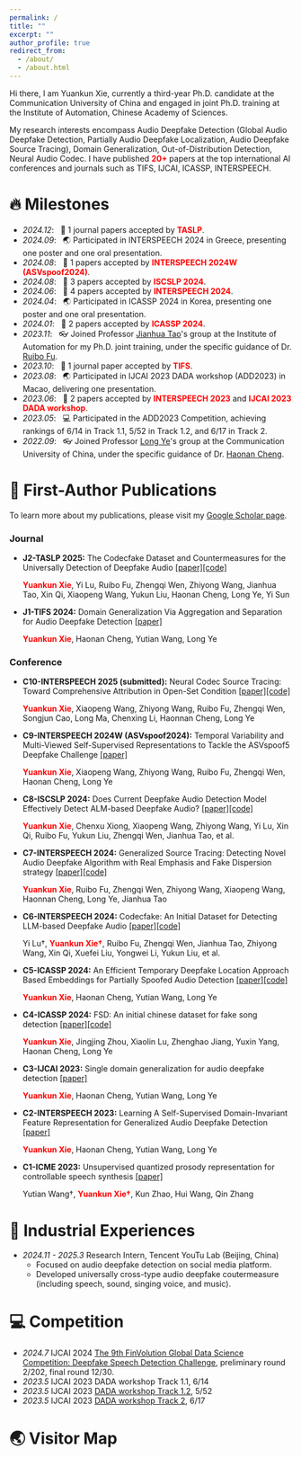 ```yaml
---
permalink: /
title: ""
excerpt: ""
author_profile: true
redirect_from: 
  - /about/
  - /about.html
---
```




<span class='anchor' id='about-me'></span>

Hi there, I am Yuankun Xie, currently a third-year Ph.D. candidate at the Communication University of China and engaged in joint Ph.D. training at the Institute of Automation, Chinese Academy of Sciences.

My research interests encompass Audio Deepfake Detection (Global Audio Deepfake Detection, Partially Audio Deepfake Localization, Audio Deepfake Source Tracing), Domain Generalization, Out-of-Distribution Detection, Neural Audio Codec. I have published <span style="color: red; font-weight: bold;">20+</span> papers at the top international AI conferences and journals such as TIFS, IJCAI, ICASSP, INTERSPEECH.



# 🔥 Milestones
- *2024.12*: &nbsp; 🎉 1 journal papers accepted by <span style="color: red; font-weight: bold;">TASLP</span>.
- *2024.09*: &nbsp; 🌏 Participated in INTERSPEECH 2024 in Greece, presenting one poster and one oral presentation.
- *2024.08*: &nbsp; 🎉 1 papers accepted by <span style="color: red; font-weight: bold;">INTERSPEECH 2024W (ASVspoof2024)</span>.
- *2024.08*: &nbsp; 🎉 3 papers accepted by <span style="color: red; font-weight: bold;">ISCSLP 2024</span>.
- *2024.06*: &nbsp; 🎉 4 papers accepted by <span style="color: red; font-weight: bold;">INTERSPEECH 2024</span>.
- *2024.04*: &nbsp; 🌏 Participated in ICASSP 2024 in Korea, presenting one poster and one oral presentation.
- *2024.01*: &nbsp; 🎉 2 papers accepted by <span style="color: red; font-weight: bold;">ICASSP 2024</span>.
- *2023.11*: &nbsp; 👓 Joined Professor [Jianhua Tao](https://scholar.google.com/citations?user=781jbHMAAAAJ&hl=zh-CN)'s group at the Institute of Automation for my Ph.D. joint training, under the specific guidance of Dr. [Ruibo Fu](https://scholar.google.com/citations?user=xrTAz_gAAAAJ&hl=zh-CN).
- *2023.10*: &nbsp; 🎉 1 journal paper accepted by <span style="color: red; font-weight: bold;">TIFS</span>.
- *2023.08*: &nbsp; 🌏 Participated in IJCAI 2023 DADA workshop (ADD2023) in Macao, delivering one presentation.
- *2023.06*: &nbsp; 🎉 2 papers accepted by <span style="color: red; font-weight: bold;">INTERSPEECH 2023</span> and <span style="color: red; font-weight: bold;">IJCAI 2023 DADA workshop</span>.
- *2023.05*: &nbsp; 💻 Participated in the ADD2023 Competition, achieving rankings of 6/14 in Track 1.1, 5/52 in Track 1.2, and 6/17 in Track 2.
- *2022.09*: &nbsp; 👓 Joined Professor [Long Ye](https://ices.cuc.edu.cn/2020/0821/c5332a172456/pagem.htm)'s group at the Communication University of China, under the specific guidance of Dr. [Haonan Cheng](https://haonancheng.cn/).

# 📝 First-Author Publications 
To learn more about my publications, please visit my [Google Scholar page](https://scholar.google.com/citations?user=1KAs5egAAAAJ&hl=zh-CN&oi=ao). 
### Journal
- **J2-TASLP 2025:** The Codecfake Dataset and Countermeasures for the Universally Detection of Deepfake Audio [[paper]](https://ieeexplore.ieee.org/abstract/document/10830534/)[[code]](https://github.com/xieyuankun/Codecfake)

  <span style="color: red; font-weight: bold;">Yuankun Xie</span>, Yi Lu, Ruibo Fu, Zhengqi Wen, Zhiyong Wang, Jianhua Tao, Xin Qi, Xiaopeng Wang, Yukun Liu, Haonan Cheng, Long Ye, Yi Sun
  
- **J1-TIFS 2024:** Domain Generalization Via Aggregation and Separation for Audio Deepfake Detection [[paper]](https://ieeexplore.ieee.org/abstract/document/10286049/)

  <span style="color: red; font-weight: bold;">Yuankun Xie</span>, Haonan Cheng, Yutian Wang, Long Ye



### Conference

- **C10-INTERSPEECH 2025 (submitted):** Neural Codec Source Tracing: Toward Comprehensive Attribution in Open-Set Condition [[paper]](https://arxiv.org/abs/2501.06514)[[code]](https://github.com/xieyuankun/ST-Codecfake)
  
  <span style="color: red; font-weight: bold;">Yuankun Xie</span>, Xiaopeng Wang, Zhiyong Wang, Ruibo Fu, Zhengqi Wen, Songjun Cao, Long Ma, Chenxing Li, Haonnan Cheng, Long Ye

- **C9-INTERSPEECH 2024W (ASVspoof2024):** Temporal Variability and Multi-Viewed Self-Supervised Representations to Tackle the ASVspoof5 Deepfake Challenge [[paper]](https://arxiv.org/abs/2408.06922)
  
  <span style="color: red; font-weight: bold;">Yuankun Xie</span>, Xiaopeng Wang, Zhiyong Wang, Ruibo Fu, Zhengqi Wen, Haonan Cheng, Long Ye

- **C8-ISCSLP 2024:** Does Current Deepfake Audio Detection Model Effectively Detect ALM-based Deepfake Audio? [[paper]](https://ieeexplore.ieee.org/abstract/document/10800375)[[code]](https://github.com/xieyuankun/ALM-ADD)
  
  <span style="color: red; font-weight: bold;">Yuankun Xie</span>, Chenxu Xiong, Xiaopeng Wang, Zhiyong Wang, Yi Lu, Xin Qi, Ruibo Fu, Yukun Liu, Zhengqi Wen, Jianhua Tao, et al.

- **C7-INTERSPEECH 2024:** Generalized Source Tracing: Detecting Novel Audio Deepfake Algorithm with Real Emphasis and Fake Dispersion strategy [[paper]](https://arxiv.org/abs/2406.03240)[[code]](https://github.com/xieyuankun/REFD)
  
  <span style="color: red; font-weight: bold;">Yuankun Xie</span>, Ruibo Fu, Zhengqi Wen, Zhiyong Wang, Xiaopeng Wang, Haonnan Cheng, Long Ye, Jianhua Tao

- **C6-INTERSPEECH 2024:** Codecfake: An Initial Dataset for Detecting LLM-based Deepfake Audio [[paper]](https://arxiv.org/abs/2406.08112)[[code]](https://github.com/xieyuankun/Codecfake)
  
  Yi Lu†, <span style="color: red; font-weight: bold;">Yuankun Xie†</span>, Ruibo Fu, Zhengqi Wen, Jianhua Tao, Zhiyong Wang, Xin Qi,
  Xuefei Liu, Yongwei Li, Yukun Liu, et al.


- **C5-ICASSP 2024:** An Efficient Temporary Deepfake Location Approach Based Embeddings for Partially Spoofed Audio Detection [[paper]](https://ieeexplore.ieee.org/abstract/document/10448196)[[code]](https://github.com/xieyuankun/TDL-ADD)
  
  <span style="color: red; font-weight: bold;">Yuankun Xie</span>, Haonan Cheng, Yutian Wang, Long Ye


- **C4-ICASSP 2024:** FSD: An initial chinese dataset for fake song detection [[paper]](https://ieeexplore.ieee.org/abstract/document/10446271/)[[code]](https://github.com/xieyuankun/FSD-Dataset)
  
  <span style="color: red; font-weight: bold;">Yuankun Xie</span>, Jingjing Zhou, Xiaolin Lu, Zhenghao Jiang, Yuxin Yang, Haonan Cheng, Long Ye


- **C3-IJCAI 2023:** Single domain generalization for audio deepfake detection [[paper]](http://addchallenge.cn/files/2023/pdf/p58-xie.pdf)
  
  <span style="color: red; font-weight: bold;">Yuankun Xie</span>, Haonan Cheng, Yutian Wang, Long Ye


- **C2-INTERSPEECH 2023:** Learning A Self-Supervised Domain-Invariant Feature Representation for Generalized Audio Deepfake Detection [[paper]](https://www.isca-archive.org/interspeech_2023/xie23c_interspeech.pdf)
  
   <span style="color: red; font-weight: bold;">Yuankun Xie</span>, Haonan Cheng, Yutian Wang, Long Ye

- **C1-ICME 2023:** Unsupervised quantized prosody representation for controllable speech synthesis [[paper]](https://ieeexplore.ieee.org/abstract/document/9859946)
  
  Yutian Wang†,  <span style="color: red; font-weight: bold;">Yuankun Xie†</span>, Kun Zhao, Hui Wang, Qin Zhang

# 🏢 Industrial Experiences
- *2024.11 - 2025.3* Research Intern, Tencent YouTu Lab (Beijing, China)
  + Focused on audio deepfake detection on social media platform.
  + Developed universally cross-type audio deepfake coutermeasure (including speech, sound, singing voice, and music).


# 💻 Competition
- *2024.7* IJCAI 2024 [The 9th FinVolution Global Data Science Competition: Deepfake Speech Detection Challenge](https://ai.ppdai.com/mirror/goToMirrorDetailSix?mirrorId=34&tabindex=2), preliminary round 2/202, final round 12/30.
- *2023.5* IJCAI 2023 DADA workshop Track 1.1, 6/14 
- *2023.5* IJCAI 2023 [DADA workshop Track 1.2](https://codalab.lisn.upsaclay.fr/competitions/11359#results), 5/52
- *2023.5* IJCAI 2023 [DADA workshop Track 2](https://codalab.lisn.upsaclay.fr/competitions/11361#results), 6/17 


# 🌏 Visitor Map
<script type='text/javascript' id='clustrmaps' src='//cdn.clustrmaps.com/map_v2.js?cl=ffffff&w=600&t=tt&d=Ll_923J16YZ79I-H6twDqzPNsFpAv-lzwzFg-BGT8tI&co=2d78ad&cmo=3acc3a&cmn=ff5353&ct=ffffff'></script>
